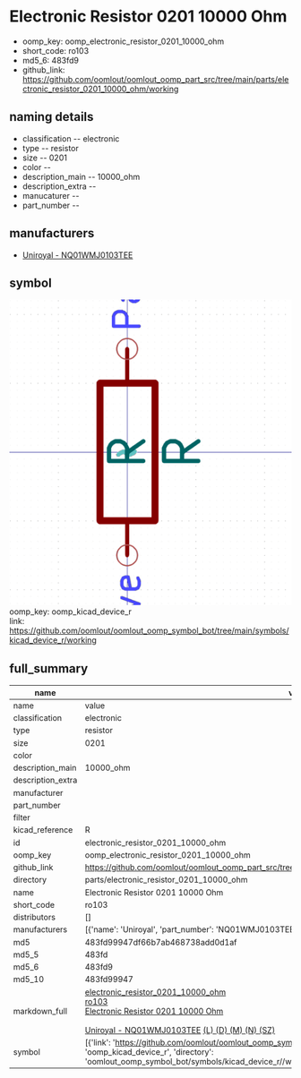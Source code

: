 # Electronic Resistor 0201 10000 Ohm

  
* oomp_key: oomp_electronic_resistor_0201_10000_ohm 
* short_code: ro103
* md5_6: 483fd9  
* github_link: https://github.com/oomlout/oomlout_oomp_part_src/tree/main/parts/electronic_resistor_0201_10000_ohm/working  
## naming details
* classification -- electronic
* type -- resistor
* size -- 0201
* color -- 
* description_main -- 10000_ohm
* description_extra -- 
* manucaturer -- 
* part_number -- 


## manufacturers
* [Uniroyal - NQ01WMJ0103TEE]()  

## symbol

![](symbol/0/working/working_600.png)  
oomp_key: oomp_kicad_device_r  
link: https://github.com/oomlout/oomlout_oomp_symbol_bot/tree/main/symbols/kicad_device_r/working  


## full_summary
| name | value | 
| --- | --- | 
| name | value | 
| classification | electronic | 
| type | resistor | 
| size | 0201 | 
| color |  | 
| description_main | 10000_ohm | 
| description_extra |  | 
| manufacturer |  | 
| part_number |  | 
| filter |  | 
| kicad_reference | R | 
| id | electronic_resistor_0201_10000_ohm | 
| oomp_key | oomp_electronic_resistor_0201_10000_ohm | 
| github_link | https://github.com/oomlout/oomlout_oomp_part_src/tree/main/parts/electronic_resistor_0201_10000_ohm/working | 
| directory | parts/electronic_resistor_0201_10000_ohm | 
| name | Electronic Resistor 0201 10000 Ohm | 
| short_code | ro103 | 
| distributors | [] | 
| manufacturers | [{'name': 'Uniroyal', 'part_number': 'NQ01WMJ0103TEE', 'link': '', 'id': 'manufacturer_uniroyal'}] | 
| md5 | 483fd99947df66b7ab468738add0d1af | 
| md5_5 | 483fd | 
| md5_6 | 483fd9 | 
| md5_10 | 483fd99947 | 
| markdown_full | [electronic_resistor_0201_10000_ohm](https://github.com/oomlout/oomlout_oomp_part_src/tree/main/parts/electronic_resistor_0201_10000_ohm/working)<br>[ro103](https://github.com/oomlout/oomlout_oomp_part_src/tree/main/parts/electronic_resistor_0201_10000_ohm/working)<br>[Electronic Resistor 0201 10000 Ohm](https://github.com/oomlout/oomlout_oomp_part_src/tree/main/parts/electronic_resistor_0201_10000_ohm/working)<br><br>[Uniroyal - NQ01WMJ0103TEE]() [(L)  ](https://www.lcsc.com/search?q=NQ01WMJ0103TEE)[(D)  ](https://www.digikey.com/en/products?keywords=NQ01WMJ0103TEE)[(M)  ](https://www.mouser.com/Search/Refine?Keyword=NQ01WMJ0103TEE)[(N)  ](https://www.newark.com/search?st=NQ01WMJ0103TEE)[(SZ)  ](https://so.szlcsc.com/global.html?k=NQ01WMJ0103TEE)<br> | 
| symbol | [{'link': 'https://github.com/oomlout/oomlout_oomp_symbol_bot/tree/main/symbols/kicad_device_r', 'oomp_key': 'oomp_kicad_device_r', 'directory': 'oomlout_oomp_symbol_bot/symbols/kicad_device_r//working/working.kicad_sym'}] | 
